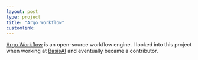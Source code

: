 ```yaml
---
layout: post
type: project
title: "Argo Workflow"
customlink: 
---
```

[Argo Workflow](https://github.com/argoproj/argo) is an open-source workflow engine. I looked into this project when working at [BasisAI](https://basis-ai.com/) and eventually became a contributor.
